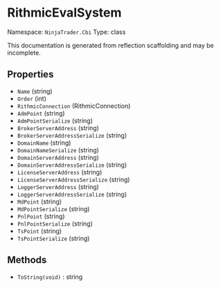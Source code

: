 # RithmicEvalSystem

Namespace: `NinjaTrader.Cbi`
Type: class

This documentation is generated from reflection scaffolding and may be incomplete.

## Properties
- `Name` (string)
- `Order` (int)
- `RithmicConnection` (RithmicConnection)
- `AdmPoint` (string)
- `AdmPointSerialize` (string)
- `BrokerServerAddress` (string)
- `BrokerServerAddressSerialize` (string)
- `DomainName` (string)
- `DomainNameSerialize` (string)
- `DomainServerAddress` (string)
- `DomainServerAddressSerialize` (string)
- `LicenseServerAddress` (string)
- `LicenseServerAddressSerialize` (string)
- `LoggerServerAddress` (string)
- `LoggerServerAddressSerialize` (string)
- `MdPoint` (string)
- `MdPointSerialize` (string)
- `PnlPoint` (string)
- `PnlPointSerialize` (string)
- `TsPoint` (string)
- `TsPointSerialize` (string)

## Methods
- `ToString(void)` : string
